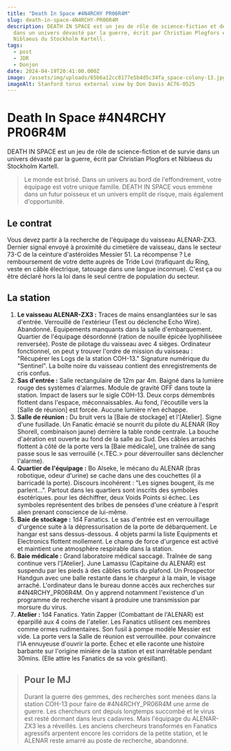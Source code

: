 ```yaml
---
title: "Death In Space #4N4RCHY PR06R4M"
slug: death-in-space-4N4RCHY-PR06R4M
description: DEATH IN SPACE est un jeu de rôle de science-fiction et de survie
  dans un univers dévasté par la guerre, écrit par Christian Plogfors et
  Niblaeus du Stockholm Kartell.
tags:
  - post
  - JDR
  - Donjon
date: 2024-04-19T20:41:00.000Z
image: /assets/img/uploads/65b6a12cc8177e5b4d5c34fa_space-colony-13.jpg
imageAlt: Stanford torus external view by Don Davis AC76-0525
---
```

# Death In Space #4N4RCHY PR06R4M

DEATH IN SPACE est un jeu de rôle de science-fiction et de survie dans un univers dévasté par la guerre, écrit par Christian Plogfors et Niblaeus du Stockholm Kartell.

> Le monde est brisé. Dans un univers au bord de l'effondrement, votre équipage est votre unique famille. DEATH IN SPACE vous emmène dans un futur poisseux et un univers emplit de risque, mais également d'opportunité.

## Le contrat

Vous devez partir à la recherche de l'équipage du vaisseau ALENAR-ZX3. Dernier signal envoyé à proximité du cimetière de vaisseau, dans le secteur 73-C de la ceinture d'astéroïdes Messier 51. La récompense ? Le remboursement de votre dette auprès de Tride Lovi (trafiquant du Ring, veste en câble électrique, tatouage dans une langue inconnue). C'est ça ou être déclaré hors la loi dans le seul centre de population du secteur.

## La station

1. **Le vaisseau ALENAR-ZX3 :** Traces de mains ensanglantées sur le sas d'entrée. Verrouillé de l'extérieur (Test <TEC> ou déclenche Echo Wire). Abandonné. Equipements manquants dans la salle d'embarquement. Quartier de l'équipage désordonné (ration de nouille épicée lyophiliséee renversée). Poste de pilotage du vaisseau avec 4 sièges. Ordinateur fonctionnel, on peut y trouver l'ordre de mission du vaisseau : "Récupérer les Logs de la station COH-13." Signature numérique du "Sentinel". La boîte noire du vaisseau contient des enregistrements de cris confus.
2. **Sas d'entrée :** Salle rectangulaire de 12m par 4m. Baigné dans la lumière rouge des systèmes d'alarmes. Module de gravité OFF dans toute la station. Impact de lasers sur le sigle COH-13. Deux corps démembrés flottent dans l'espace, méconnaissables. Au fond, l'écoutille vers la \[Salle de réunion] est forcée. Aucune lumière n'en échappe.
3. **Salle de réunion :** Du bruit vers la \[Baie de stockage] et l'\[Atelier]. Signe d'une fusillade. Un Fanatic émacié se nourrit du pilote du ALENAR (Roy Shorell, combinaison jaune) derrière la table ronde centrale. La bouche d'aération est ouverte au fond de la salle au Sud. Des câbles arrachés flottent à côté de la porte vers la \[Baie médicale], une traînée de sang passe sous le sas verrouillé (<.TEC.> pour déverrouiller sans déclencher l'alarme).
4. **Quartier de l'équipage :** Bo AIseke, le mécano du ALENAR (bras robotique, odeur d'urine) se cache dans une des couchettes (il a barricadé la porte). Discours incohérent : "Les signes bougent, ils me parlent...". Partout dans les quartiers sont inscrits des symboles ésotériques. <SVY> pour les déchiffrer, deux Voids Points si échec. Les symboles représentent des bribes de pensées d'une créature à l'esprit alien prenant conscience de lui-même.
5. **Baie de stockage :** 1d4 Fanatics. Le sas d'entrée est en verrouillage d'urgence suite à la dépressurisation de la porte de débarquement. Le hangar est sans dessus-dessous. 4 objets parmi la liste Equipments et Electronics flottent mollement. Le champ de force d'urgence est activé et maintient une atmosphère respirable dans la station.
6. **Baie médicale :** Grand laboratoire médical saccagé. Traînée de sang continue vers l'\[Atelier]. June Lamassu (Capitaine du ALENAR) est suspendu par les pieds à des câbles sortis du plafond. Un Prospector Handgun avec une balle restante dans le chargeur à la main, le visage arraché. L'ordinateur dans le bureau donne accès aux recherches sur #4N4RCHY_PR06R4M. On y apprend notamment l'existence d'un programme de recherche visant à produire une transmission par morsure du virus.
7. **Atelier :** 1d4 Fanatics. Yatin Zapper (Combattant de l'ALENAR) est éparpillé aux 4 coins de l'atelier. Les Fanatics utilisent ces membres comme ormes rudimentaires. Son fusil à pompe modèle Messier est vide. La porte vers la Salle de réunion est verrouillée. <SVY> pour convaincre l'IA ennuyeuse d'ouvrir la porte. Échec et elle raconte une histoire barbante sur l'origine minière de la station et est inarrêtable pendant 30mins. (Elle attire les Fanatics de sa voix grésillant).

> ## Pour le MJ
>
> Durant la guerre des gemmes, des recherches sont menées dans la station COH-13 pour faire de #4N4RCHY_PR06R4M une arme de guerre. Les chercheurs ont depuis longtemps succombé et le virus est resté dormant dans leurs cadavres. Mais l'équipage du ALENAR-ZX3 les a réveillés. Les anciens chercheurs transformés en Fanatics agressifs arpentent encore les corridors de la petite station, et le ALENAR reste amarré au poste de recherche, abandonné.
